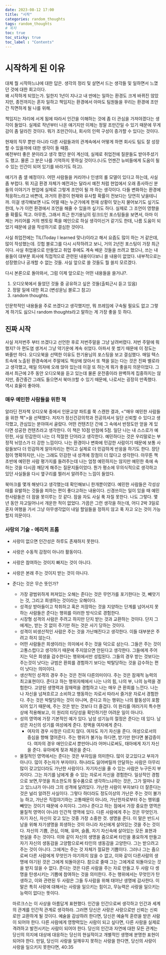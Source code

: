 ```yaml
---
date: 2023-08-12 17:00
title: "시작"
categories: random_thoughts
tags: random_thoughts
# 목차
toc: true  
toc_sticky: true 
toc_label : "Contents"
---
```


# 시작하게 된 이유
대체 뭘 시작하느냐에 대한 답은. 생각의 정리 및 살면서 드는 생각들 및 일하면서 느꼈던 것에 대한 회고이다.  
왜 시작하게 되었는가. 일한지 1년이 지나고 내 딴에는 일하는 환경도 크게 바뀌진 않았지만, 종전까지는 혼자 일하고 책임지는 환경에서 아마도 팀원들을 꾸리는 환경에 조만간 직면하게 될 나를 위해.

책임지는 자리에 서게 됨에 따라서 인간을 이해하는 것에 좀 더 관심을 가져야겠다는 생각이 들었다. 실제로 작년부터 나온 얘기지만 이제는 정말 조만간일 수 있기 때문에 무게감이 좀 달라진 것이다. 뭐가 조만간이냐, 회사의 인력 구성이 증가할 수 있다는 것이다.  

현재의 직무 뿐만 아니라 다른 사람들과의 관계속에서 어떻게 하면 회사도 팀도 잘 성장할 수 있을까에 대한 생각이 들 때쯤.  
예전부터 좋은 분이라고 생각 했던 분이 계신데, 실제로 취업전에 질문들도 받아주셨기도 했고. 물론 그 분은 나를 기억하지 못하실 것이다.(나도 언젠간 뉴비들에게 도움이 될 수 있는 인간이 되어 있기를 바라기도 하고).  

얘기가 좀 샐 예정이다. 어떤 사람들을 커리어나 인생의 롤 모델이 있다고 하는데, 사실 좀 부럽다. 뭐 지금 환경 자체가 예전과는 달라서 예전 처럼 현업에서 오래 종사하신 분들의 이야기가 현업에 실제로 그렇게 조언이 될 까 하는 생각이다. 다들 변화하는 환경에 적응하느라고 바쁜데, 과거의 환경이 현재와 유사할 확률이 전보다는 당연히 낮을테니까. 이걸 생각해보면 나도 어떨 때는 누군가에게 현재 상황이 맞는지 물어보기도 싶기도 한데, 누가 이런 환경에서 조언을 해줄 수 있을까 싶기도 하다. 실제로 그 조언이 영향을 줄 확률도 적고. 아무튼, 그래서 최근 한기용님의 링크드인 포스팅들을 보면서, 아마 이제는 커리어를 거의 멘토링 쪽을 메인으로 하실 생각이신거 같기도 한데, 나름 도움이 되었기 때문에 글을 작성하기로 결심한 것이다.  

사실 취업전에는 TIL(Today I learned 맞나)이라고 해서 요즘도 많이 하는 거 같은데, 많이 작성했는데. 깃헙 블로그를 다시 시작하려고 보니, 거의 2년전 포스팅이 가장 최근이다. 사실 취업용으로 만들었고 취업 후에도 계속 배운 것들을 쓰려고 했으나, 쓰는 내용들이 대부분 회사에 직접적으로 관련된 내용이다보니 쓸 내용이 없었다. 내부적으로는 성장했으나 공개할 수 없는 것들. 사실 앞으로 쓸 것들도 뭘 쓸지 모르겠다.  

다시 본론으로 돌아와서, 그럼 이제 앞으로는 어떤 내용들을 쓸거냐?.  
1. 오디오북에서 들었던 것들 중 공유하고 싶은 것들(출퇴근시 듣고 있음)
2. 정말 일에 대한 회고 (변성윤님 블로그 참고)
3. random thoughts.

인문학적인 내용들을 주로 쓰겠다고 생각했지만, 뭐 프레임에 구속될 필요도 없고 그렇게 하기도 싫으니 random thoughts라고 말하는 게 가장 좋을 듯 하다.  

## 진짜 시작
사실 저저번주 부터 쓰겠다고 선언한 후로 저번주말을 그냥 날려버렸다. 저번 주말에 뭐 했지? 아 편도염 생겨서 그냥 약기운에 계속 쉬었다. 
아파서 못 썼기 때문에 이 정도는 봐줄만 하다. 오디오북을 선택한 이유도 한기용님의 포스팅을 보고 결심했다. 
매일 텍스트속에 노출된 환경속에서 주말에도 책상에 앉아서 또 책을 읽는 다는 것은 진짜 별로라고 생각했고, 
매일 의자에 오래 앉아 있는데 이걸 또 하는게 뭐가 좋을지 의문이었다. 
그래서 최근에 2주 동안 오디오북을 듣고 있는데 물론 운전중이라 완벽하게 집중하지는 않지만, 중간중간 그래도 들으면서 북마크할 수 있기 때문에,
나로서는 굉장히 만족했다. 역시 효율이 좋아야. 

### 매우 예민한 사람들을 위한 책
알라딘 전자책 오디오북 중에서 인문교양 파트를 쭉 스캔한 결과, <"매우 예민한 사람들을 위한 책">을 선택했다. 
저자가 정신건강의학과 전공의셔서 일단 신뢰할 수 있다고 생각했고, 관심있는 분야여서 골랐다.
어떤 컨텐츠던 간에 그 속에서 반정도만 얻을 게 있다면 성공한 컨텐츠라고 생각한다. 이 책은 10점 만점에 5점.
일단 나는 내 스스로가 예민한, 사실 민감한이 나는 더 적절한 단어라고 생각한다. 예민하다는 것은 우리말로는 부정적 뉘앙스가 더 강한 느낌이다.
나는 환경이나 변화에 민감한 사람이기 때문에 보통 사람들보다 더 민감하게 알아차리는 편이고 실제로 더 민감하게 반응을 하기도 한다.
장단점이 명확하지만, 나는 그래도 민감한 내 성격에 장점이 더 많다고 생각한다. 아무튼 책 초반에 예민한 사람 평가지를 들려주는데 나는 엄청 예민하지는 않지만 예민한 축에 속하는 것을 다시끔 깨닫게 해주는 질문지들이었다. 뭔가 평소에 무의식적으로 생각하고 있던 사실들을 다시 옆구리를 찔러서 알려주는 느낌이 들었다.  

북마크를 몇개 해놧다고 생각했는데 확인해보니 한개뿐이였다. 예민한 사람들은 각성상태를 유발하는 것들을 피하는 편이 좋다고하는 내용이다. 신경쓰이는 일이 있을 때 예민한사람들은 더 잠을 못이루는 것 같다. 잠을 자도 사실 푹 자질 못한다. 나도 그렇다. 몇년 동안 자고일어나서 개운한 적이 없었다. 가끔은 그런 생각을 하는데, 어디 2박 3일로 혼자 여행을 가서 그냥 아무생각없이 내일 할일들을 정하지 않고 푹 자고 오는 것이 가능할지 의문이다.  

### 사랑의 기술 - 에리히 프롬
- 사랑이 없으면 인간성은 하루도 존재하지 못한다.
- 사랑은 수동적 감정이 아니라 활동이다.
- 사랑은 참여하는 것이지 빠지는 것이 아니다.
- 사랑은 본래 주는 것이지 받는 것이 아니다.
- 준다는 것은 무슨 뜻인가?
    - 가장 광범위하게 퍼져있는 오해는 준다는 것은 무언가를 포기한다는 것, 빼앗기는 것, 그리고 희생하는 것이라는 오해이다.
    - 성격상 받아들이고 착취하고 혹은 저장하는 것을 지양하는 단계를 넘어서지 못하는 사람들은 준다는 행위를 이러한 방식으로 경험한다.
    - 시장형 성격의 사람은 주려고 하지만 단지 받는 것과 교환하는 것이다. 단지 그에게는, 받는 것 없이 주기만 하는 것은 사기 당하는 것이다.
    - 성격이 비생산적인 사람은 주는 것을 가난해진다고 생각한다. 이들 대부분은 주려고 하지 않는다.
    - 어떤 사람들은 희생이라는 의미에서 주는 것을 덕으로 삼는다. 그들은 주는 것이 고통스럽다고 생각하기 때문에 주지않으면 안된다고 생각한다. 
    그들에게 주어지는 덕은 희생을 감수한다는 행위에서만 성립된다. 그들의 경우 받는 것보다는 주는것이 낫다는 규범은 환희를 경험하기 보다는 박탈당하는 것을 감수하는 편이 낫다는 의미이다.
    - 생산적인 성격의 경우 주는 것은 전혀 다른의미이다. 주는 것은 잠재적 능력의 최고표현이다. 준다고 하는 행위자체에서 나는 나의 힘, 나의 부, 나의 능력을 경험한다. 고양된 생명력과 잠재력을 경험하고 나는 매우 큰 환희를 느낀다. 나는 나 자신을 넘쳐흐르고 소비하고 행동하는 자로서 따라서 즐거운 자로서 경험한다. 주는 것은 박탈당하는 것이 아니며, 준다고 하는 행위는 나의 활동성이 포함되어 있기 때문에, 주는 것은 받는 것보다 더 즐겁다. 이 원리를 여러가지 특수현상에 적용해보고, 이 원리의 타당성을 확인하기란 어려운 일이 아니다. 
    - 성의 영역에 가장 기본적인 예가 있다. 남성 성기능의 절정은 준다는 데 있다. 남성은 자신의 성기를 여성에게 준다. 정액을 여자에게 준다.
        - 여자의 경우 사정은 다르지 않다. 여자도 자기 자신을 준다. 여성으로서의 중심을 향해 열어준다. 주는 행위가 불가능 하다면, 받기만 한다면 불감증이다. 여자의 경우 애인으로서 뿐만아니라 어머니로써도, 태아에게 자기 자신을 준다. 유아에게 젖과 체온을 준다.
    - 물질적인 영역에서는 준다는 것은 부자임을 의미한다. 많이 갖고있다고 부자가 아니다. 많이 주는자가 부자이다. 하나라도 잃어버릴까 안달하는 사람은 아무리 많이 갖고있더라도 가난한 사람이다. 자기자신을 줄 수 있는 사람은 누구든지 부자이다. 그는 자기를 남에게 줄 수 있는 자로서 자신을 경험한다.
    일상적인 경험으로 보면,무엇을 최소한도의 필수품으로 생각하느냐하는 것은, 그가 얼마나 갖고 있느냐가 아니라 그의 성격에 달려있다.
    가난한 사람이 부자보다 더 잘준다는 것은 널리 알려진 사실이다. 그렇다 하더라도 정도이상의 가난은 주는 것이 불가능 하고, 가난은 직접야기하는 고통때문이 아니라, 가난한자로부터 주는 행위를 빼앗는 것이기 때문에 수치이다. 그러나 준다고 하는 점에서 가장 중요한 영역은 물질적 영역이 아니라 인간적 영역에 있다. 
    다른 사람에게 주는 것은 무엇인가. 자기 자신, 자신이 갖고 있는 것중 가장 소중한 것. 생명을 준다. 이 말은 반드시 남을 위해 자기생명을 희생하는 것이 아니라 자신에게 살아있는 것을 주는 것이다. 자신의 기쁨, 관심, 이해, 유머, 슬픔, 자기 자신속에 살아있는 모든 표현과 현실을 주는 것이다. 이와 같이 자신의 생명을 줌으로써 타인을 풍요하게 만들고 자기 자신의 생동감을 고양함으로써 타인의 생동감을 고양한다. 그는 받으려고 주는 것이 아니다. 그에게는 주는 것 자체가 절묘한 기쁨이다.
    그러나 그는 줌으로써 다른 사람에게 무엇인가 야기하지 않을 수 없고, 이와 같이 다른사람의 생명에 야기된 것은 그에게 되돌아온다.
    참으로 줄때 그는 그에게로 되돌아오는 것을 받지 않을 수 없다. 준다는 것은 다른 사람을 주는 자로 만들고 두 사람 다 셍명을 탄생시키는 기쁨에 참여하는 것을 의미한다. 주는 행위에서는 무엇인가 탄생하고, 이와 관련된 두 사람은 그들 두사람을 위해 태어난 생명에 감사한다. 이 말은 특히 사랑에 대해서는 사랑을 일으키는 힘이고, 무능력은 사랑을 일으키는 능력이 없다는 뜻이다. 
    
    마르크스는 이 사상을 아름답게 표현했다. 
    인간을 인간으로써 생각하고 인간과 세계의 관계를 인간적 관계로 생각하라. 그러면 당신은 사랑은 사랑으로만 신뢰는 신뢰로만 교환하게 될 것이다.
    예술을 감상하려 한다면, 당신은 예술적 훈련을 받은 사람이 되어야 한다. 다른 사람에게 영향력있는 사람이 되고 싶다면, 다른 사람을 실제로 격려하고 발전시키는 사람이 되어야 한다. 당신의 인간과 자연에 대한 모든 관계는 당신의 의지에 대상에 대응하는 당신의 현실적이고 개별적인 생명에 분명한 표현이 되어야 한다. 만일, 당신이 사랑을 일깨우지 못하는 사랑을 한다면, 당신의 사랑이 사랑을 일으키지 못한다면, 40:35